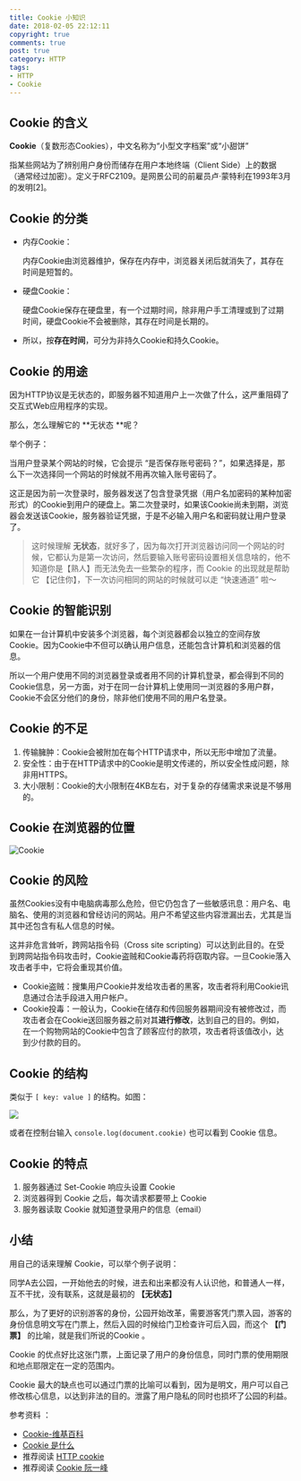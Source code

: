 ```yaml
---
title: Cookie 小知识
date: 2018-02-05 22:12:11
copyright: true
comments: true
post: true
category: HTTP
tags:
- HTTP
- Cookie
---
```




## Cookie 的含义 

**Cookie**（复数形态Cookies），中文名称为“小型文字档案”或“小甜饼”

指某些网站为了辨别用户身份而储存在用户本地终端（Client Side）上的数据（通常经过加密）。定义于RFC2109。是网景公司的前雇员卢·蒙特利在1993年3月的发明[2]。

## Cookie 的分类

- 内存Cookie： 

  内存Cookie由浏览器维护，保存在内存中，浏览器关闭后就消失了，其存在时间是短暂的。

- 硬盘Cookie：

  硬盘Cookie保存在硬盘里，有一个过期时间，除非用户手工清理或到了过期时间，硬盘Cookie不会被删除，其存在时间是长期的。

- 所以，按**存在时间**，可分为非持久Cookie和持久Cookie。

## Cookie 的用途

因为HTTP协议是无状态的，即服务器不知道用户上一次做了什么，这严重阻碍了交互式Web应用程序的实现。

那么，怎么理解它的 **无状态 **呢？

举个例子：

当用户登录某个网站的时候，它会提示 “是否保存账号密码？”，如果选择是，那么下一次选择同一个网站的时候就不用再次输入账号密码了。

这正是因为前一次登录时，服务器发送了包含登录凭据（用户名加密码的某种加密形式）的Cookie到用户的硬盘上。第二次登录时，如果该Cookie尚未到期，浏览器会发送该Cookie，服务器验证凭据，于是不必输入用户名和密码就让用户登录了。

>这时候理解 **无状态**，就好多了，因为每次打开浏览器访问同一个网站的时候，它都认为是第一次访问，然后要输入账号密码设置相关信息啥的，他不知道你是【熟人】而无法免去一些繁杂的程序，而 Cookie 的出现就是帮助它 【记住你】，下一次访问相同的网站的时候就可以走 “快速通道” 啦～

## Cookie 的智能识别

如果在一台计算机中安装多个浏览器，每个浏览器都会以独立的空间存放Cookie。因为Cookie中不但可以确认用户信息，还能包含计算机和浏览器的信息。

所以一个用户使用不同的浏览器登录或者用不同的计算机登录，都会得到不同的Cookie信息，另一方面，对于在同一台计算机上使用同一浏览器的多用户群，Cookie不会区分他们的身份，除非他们使用不同的用户名登录。

##  Cookie 的不足

1. 传输臃肿：Cookie会被附加在每个HTTP请求中，所以无形中增加了流量。
2. 安全性：由于在HTTP请求中的Cookie是明文传递的，所以安全性成问题，除非用HTTPS。
3. 大小限制：Cookie的大小限制在4KB左右，对于复杂的存储需求来说是不够用的。


## Cookie 在浏览器的位置

![Cookie](https://user-gold-cdn.xitu.io/2018/2/5/1616562f9ef50021?w=1418&h=456&f=png&s=37805)

## Cookie 的风险

虽然Cookies没有中电脑病毒那么危险，但它仍包含了一些敏感讯息：用户名、电脑名、使用的浏览器和曾经访问的网站。用户不希望这些内容泄漏出去，尤其是当其中还包含有私人信息的时候。

这并非危言耸听，跨网站指令码（Cross site scripting）可以达到此目的。在受到跨网站指令码攻击时，Cookie盗贼和Cookie毒药将窃取内容。一旦Cookie落入攻击者手中，它将会重现其价值。

- Cookie盗贼：搜集用户Cookie并发给攻击者的黑客，攻击者将利用Cookie讯息通过合法手段进入用户帐户。
- Cookie投毒：一般认为，Cookie在储存和传回服务器期间没有被修改过，而攻击者会在Cookie送回服务器之前对其**进行修改**，达到自己的目的。例如，在一个购物网站的Cookie中包含了顾客应付的款项，攻击者将该值改小，达到少付款的目的。

## Cookie 的结构

类似于 `[ key: value ]` 的结构。如图：

![](https://user-gold-cdn.xitu.io/2018/2/5/1616563021e54cc6?w=1919&h=426&f=png&s=85098)

或者在控制台输入 `console.log(document.cookie)` 也可以看到 Cookie 信息。

## Cookie 的特点

1. 服务器通过 Set-Cookie 响应头设置 Cookie
2. 浏览器得到 Cookie 之后，每次请求都要带上 Cookie
3. 服务器读取 Cookie 就知道登录用户的信息（email）

##  小结

用自己的话来理解 Cookie，可以举个例子说明：

同学A去公园，一开始他去的时候，进去和出来都没有人认识他，和普通人一样，互不干扰，没有联系，这就是最初的 **【无状态】**

那么，为了更好的识别游客的身份，公园开始改革，需要游客凭门票入园，游客的身份信息明文写在门票上，然后入园的时候给门卫检查许可后入园，而这个 **【门票】** 的比喻，就是我们所说的Cookie 。

Cookie 的优点好比这张门票，上面记录了用户的身份信息，同时门票的使用期限和地点耶限定在一定的范围内。

Cookie 最大的缺点也可以通过门票的比喻可以看到，因为是明文，用户可以自己修改核心信息，以达到非法的目的。泄露了用户隐私的同时也损坏了公园的利益。


参考资料 ：
- [Cookie-维基百科](https://zh.wikipedia.org/wiki/Cookie)
- [Cookie 是什么](https://zhuanlan.zhihu.com/p/22396872?refer=study-fe)
- 推荐阅读 [HTTP cookie](http://bubkoo.com/2014/04/21/http-cookies-explained/)
- 推荐阅读 [Cookie 阮一峰](http://javascript.ruanyifeng.com/bom/cookie.html)